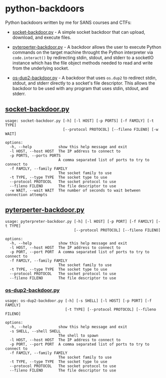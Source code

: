 # python-backdoors
Python backdoors written by me for SANS courses and CTFs:
* [socket-backdoor.py](socket-backdoor.py) - A simple socket backdoor that can upload, download, and execute files.

* [pyterperter-backdoor.py](pyterperter-backdoor.py) - A backdoor allows the user to execute Python commands on the target machine throught the Python interpreter via `code.interact()` by redirecting stdin, stdout, and stderr to a socketIO instance which has the file object methods needed to read and write from the underlying socket.

* [os-dup2-backdoor.py](os-dup2-backdoor.py) - A backdoor that uses `os.dup2` to redirect stdin, stdout, and stderr directly to a socket's file descriptor. This allows the backdoor to be used with any program that uses stdin, stdout, and stderr.


## [socket-backdoor.py](socket-backdoor.py)  
```
usage: socket-backdoor.py [-h] [-l HOST] [-p PORTS] [-f FAMILY] [-t TYPE]
                          [--protocol PROTOCOL] [--fileno FILENO] [-w WAIT]

options:
  -h, --help            show this help message and exit
  -l HOST, --host HOST  The IP address to connect to
  -p PORTS, --ports PORTS
                        A comma separated list of ports to try to connect to
  -f FAMILY, --family FAMILY
                        The socket family to use
  -t TYPE, --type TYPE  The socket type to use
  --protocol PROTOCOL   The socket protocol to use
  --fileno FILENO       The file descriptor to use
  -w WAIT, --wait WAIT  The number of seconds to wait between connection attempts
  ```


## [pyterperter-backdoor.py](pyterperter-backdoor.py)
```
usage: pyterpreter-backdoor.py [-h] [-l HOST] [-p PORT] [-f FAMILY] [-t TYPE]
                               [--protocol PROTOCOL] [--fileno FILENO]

options:
  -h, --help            show this help message and exit
  -l HOST, --host HOST  The IP address to connect to
  -p PORT, --port PORT  A comma separated list of ports to try to connect to
  -f FAMILY, --family FAMILY
                        The socket family to use
  -t TYPE, --type TYPE  The socket type to use
  --protocol PROTOCOL   The socket protocol to use
  --fileno FILENO       The file descriptor to use
```

### [os-dup2-backdoor.py](os-dup2-backdoor.py)
```
usage: os-dup2-backdoor.py [-h] [-s SHELL] [-l HOST] [-p PORT] [-f FAMILY]
                           [-t TYPE] [--protocol PROTOCOL] [--fileno FILENO]

options:
  -h, --help            show this help message and exit
  -s SHELL, --shell SHELL
                        The shell to spawn
  -l HOST, --host HOST  The IP address to connect to
  -p PORT, --port PORT  A comma separated list of ports to try to connect to
  -f FAMILY, --family FAMILY
                        The socket family to use
  -t TYPE, --type TYPE  The socket type to use
  --protocol PROTOCOL   The socket protocol to use
  --fileno FILENO       The file descriptor to use
```